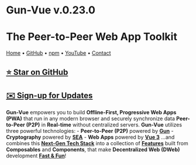 # Gun-Vue v.0.23.0

# The Peer-to-Peer Web App Toolkit

[Home](https://gun-vue.js.org) • [GitHub](https://github.com/DeFUCC/gun-vue/) • [npm](https://npmjs.com/org/gun-vue) • [YouTube](https://www.youtube.com/playlist?list=PLncuCCb2zjt6wmlSNLiK1lZl150qX-rAw) • [Contact](https://forms.gle/4oBqAE7xNDaCvFSY8)

## [**⭐️ Star on GitHub**](https://github.com/DeFUCC/gun-vue)

## [**✉️ Sign-up for Updates**](https://forms.gle/4oBqAE7xNDaCvFSY8)

**Gun-Vue** empowers you to build **Offline-First, Progressive Web Apps (PWA)** that run in any modern browser and securely synchronize data **Peer-to-Peer (P2P)** in **Real-time** without centralized servers. **Gun-Vue** utilizes three powerful technologies: - **Peer-to-Peer (P2P)** powered by [**Gun**](https://gun.eco) - **Cryptography** powered by [**SEA**](https://gun.eco/docs/SEA) - **Web Apps** powered by [**Vue 3**](https://vuejs.org) ...and combines this [**Next-Gen Tech Stack**](https://gun-vue.js.org/basics/what-is.html) into a collection of [**Features**](#features) built from **Composables** and **Components**, that make **Decentralized Web (DWeb)** development [**Fast & Fun**](https://gun-vue.js.org/apps/getting-started.html)!
